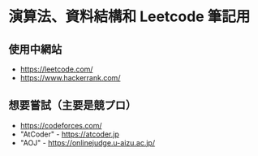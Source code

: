 # 演算法、資料結構和 Leetcode 筆記用

## 使用中網站

- <https://leetcode.com/>
- <https://www.hackerrank.com/>

## 想要嘗試（主要是競プロ）

- <https://codeforces.com/>
- "AtCoder" - <https://atcoder.jp>
- "AOJ" - <https://onlinejudge.u-aizu.ac.jp/>
